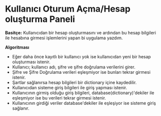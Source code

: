 # Kullanıcı Oturum Açma/Hesap oluşturma Paneli

**Basitçe:**
Kullanıcıdan bir hesap oluşturmasını ve ardından bu hesap bilgileri ile hesabına girmesi işlemlerini yapan bi uygulama yazdım.

**Algoritması**
* Eğer daha önce kayıtlı bir kullanıcı yok ise kullanıcıdan yeni bir hesap oluşturması istenir.
* Kullanıcı; kullanıcı adı, şifre ve şifre doğrulama verilerini girer.
* Şifre ve Şifre Doğrulama verileri eşleşmiyor ise bunları tekrar girmesi istenir.
* Şartlar sağlanırsa hesap bilgileri bir dictionary içine kaydedilir.
* Kullanıcıdan sisteme giriş bilgileri ile giriş yapması istenir.
* Kullanıcının girmiş olduğu giriş bilgileri, database(dictionary)'dekiler ile eşleşmiyor ise bu verileri tekrar girmesi istenir.
* Kullanıcının girdiği veriler database'dekiler ile eşleşiyor ise sisteme giriş sağlanır.
